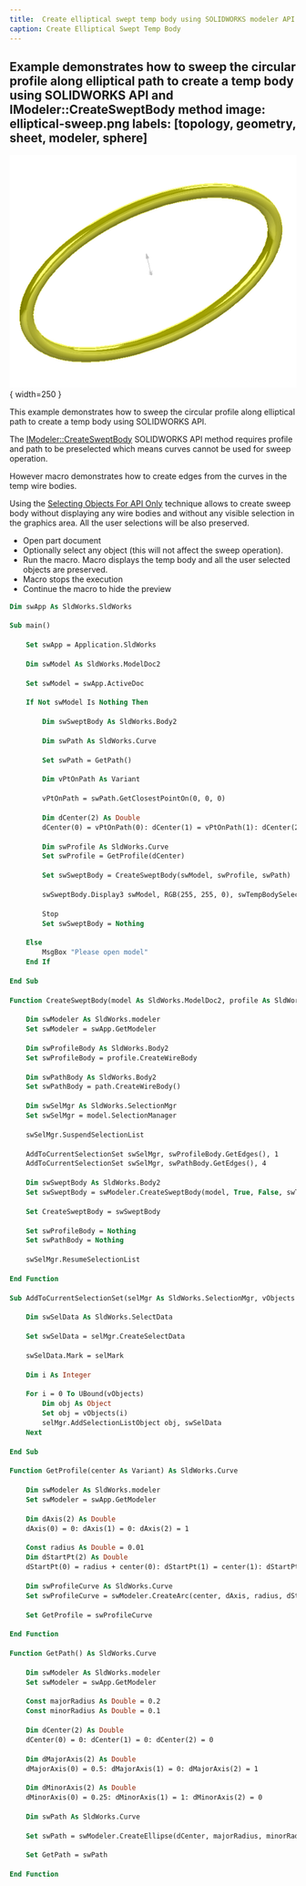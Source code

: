 ```yaml
---
title:  Create elliptical swept temp body using SOLIDWORKS modeler API
caption: Create Elliptical Swept Temp Body
---
```

 Example demonstrates how to sweep the circular profile along elliptical path to create a temp body using SOLIDWORKS API and IModeler::CreateSweptBody method
image: elliptical-sweep.png
labels: [topology, geometry, sheet, modeler, sphere]
---
![Circular profile swept along elliptical path](elliptical-sweep.png){ width=250 }

This example demonstrates how to sweep the circular profile along elliptical path to create a temp body using SOLIDWORKS API.

The [IModeler::CreateSweptBody](https://help.solidworks.com/2012/english/api/sldworksapi/SOLIDWORKS.Interop.sldworks~SOLIDWORKS.Interop.sldworks.IModeler~CreateSweptBody.html) SOLIDWORKS API method requires profile and path to be preselected which means curves cannot be used for sweep operation.

However macro demonstrates how to create edges from the curves in the temp wire bodies.

Using the [Selecting Objects For API Only](/docs/codestack/solidworks-api/document/selection/api-only-selection/) technique allows to create sweep body without displaying any wire bodies and without any visible selection in the graphics area. All the user selections will be also preserved.

* Open part document
* Optionally select any object (this will not affect the sweep operation).
* Run the macro. Macro displays the temp body and all the user selected objects are preserved.
* Macro stops the execution
* Continue the macro to hide the preview

~~~ vb
Dim swApp As SldWorks.SldWorks

Sub main()

    Set swApp = Application.SldWorks
    
    Dim swModel As SldWorks.ModelDoc2
    
    Set swModel = swApp.ActiveDoc
    
    If Not swModel Is Nothing Then
                
        Dim swSweptBody As SldWorks.Body2
                
        Dim swPath As SldWorks.Curve
        
        Set swPath = GetPath()
        
        Dim vPtOnPath As Variant
        
        vPtOnPath = swPath.GetClosestPointOn(0, 0, 0)
        
        Dim dCenter(2) As Double
        dCenter(0) = vPtOnPath(0): dCenter(1) = vPtOnPath(1): dCenter(2) = vPtOnPath(2)
        
        Dim swProfile As SldWorks.Curve
        Set swProfile = GetProfile(dCenter)
        
        Set swSweptBody = CreateSweptBody(swModel, swProfile, swPath)

        swSweptBody.Display3 swModel, RGB(255, 255, 0), swTempBodySelectOptions_e.swTempBodySelectOptionNone
        
        Stop
        Set swSweptBody = Nothing
        
    Else
        MsgBox "Please open model"
    End If

End Sub

Function CreateSweptBody(model As SldWorks.ModelDoc2, profile As SldWorks.Curve, path As SldWorks.Curve) As SldWorks.Body2
    
    Dim swModeler As SldWorks.modeler
    Set swModeler = swApp.GetModeler
    
    Dim swProfileBody As SldWorks.Body2
    Set swProfileBody = profile.CreateWireBody
        
    Dim swPathBody As SldWorks.Body2
    Set swPathBody = path.CreateWireBody()
    
    Dim swSelMgr As SldWorks.SelectionMgr
    Set swSelMgr = model.SelectionManager
    
    swSelMgr.SuspendSelectionList

    AddToCurrentSelectionSet swSelMgr, swProfileBody.GetEdges(), 1
    AddToCurrentSelectionSet swSelMgr, swPathBody.GetEdges(), 4
    
    Dim swSweptBody As SldWorks.Body2
    Set swSweptBody = swModeler.CreateSweptBody(model, True, False, swTwistControlType_e.swTwistControlFollowPath, True, False, swTangencyType_e.swTangencyNone, swTangencyType_e.swTangencyNone, False, 0, 0, swThinWallType_e.swThinWallMidPlane, 0, 0, False)
        
    Set CreateSweptBody = swSweptBody
    
    Set swProfileBody = Nothing
    Set swPathBody = Nothing
    
    swSelMgr.ResumeSelectionList
    
End Function

Sub AddToCurrentSelectionSet(selMgr As SldWorks.SelectionMgr, vObjects As Variant, selMark As Integer)
    
    Dim swSelData As SldWorks.SelectData
    
    Set swSelData = selMgr.CreateSelectData
    
    swSelData.Mark = selMark
    
    Dim i As Integer
    
    For i = 0 To UBound(vObjects)
        Dim obj As Object
        Set obj = vObjects(i)
        selMgr.AddSelectionListObject obj, swSelData
    Next
    
End Sub

Function GetProfile(center As Variant) As SldWorks.Curve

    Dim swModeler As SldWorks.modeler
    Set swModeler = swApp.GetModeler
    
    Dim dAxis(2) As Double
    dAxis(0) = 0: dAxis(1) = 0: dAxis(2) = 1
    
    Const radius As Double = 0.01
    Dim dStartPt(2) As Double
    dStartPt(0) = radius + center(0): dStartPt(1) = center(1): dStartPt(2) = center(2)
    
    Dim swProfileCurve As SldWorks.Curve
    Set swProfileCurve = swModeler.CreateArc(center, dAxis, radius, dStartPt, dStartPt)
    
    Set GetProfile = swProfileCurve
    
End Function

Function GetPath() As SldWorks.Curve

    Dim swModeler As SldWorks.modeler
    Set swModeler = swApp.GetModeler

    Const majorRadius As Double = 0.2
    Const minorRadius As Double = 0.1
    
    Dim dCenter(2) As Double
    dCenter(0) = 0: dCenter(1) = 0: dCenter(2) = 0
    
    Dim dMajorAxis(2) As Double
    dMajorAxis(0) = 0.5: dMajorAxis(1) = 0: dMajorAxis(2) = 1
    
    Dim dMinorAxis(2) As Double
    dMinorAxis(0) = 0.25: dMinorAxis(1) = 1: dMinorAxis(2) = 0
    
    Dim swPath As SldWorks.Curve
    
    Set swPath = swModeler.CreateEllipse(dCenter, majorRadius, minorRadius, dMajorAxis, dMinorAxis)

    Set GetPath = swPath

End Function
~~~


